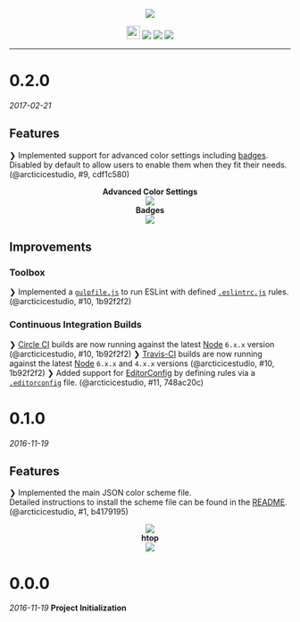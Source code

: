 <p align="center"><img src="https://cdn.rawgit.com/arcticicestudio/nord-terminix/develop/src/assets/nord-terminix-banner.svg"/></p>

<p align="center"><img src="https://assets-cdn.github.com/favicon.ico" width=24 height=24/> <a href="https://github.com/arcticicestudio/nord-terminix/releases/latest"><img src="https://img.shields.io/github/release/arcticicestudio/nord-terminix.svg"/></a> <a href="https://github.com/arcticicestudio/nord/releases/tag/v0.2.0"><img src="https://img.shields.io/badge/Nord-v0.2.0-88C0D0.svg"/></a> <a href="https://gnunn1.github.io/terminix-web"><img src="https://img.shields.io/badge/Terminix-v1.5.0+-4C566A.svg"/></a></p>

---

# 0.2.0
*2017-02-21*
## Features
❯ Implemented support for advanced color settings including [badges](https://gnunn1.github.io/terminix-web/manual/badges).   Disabled by default to allow users to enable them when they fit their needs. (@arcticicestudio, #9, cdf1c580)

<p align="center"><strong>Advanced Color Settings</strong><br><img src="https://raw.githubusercontent.com/arcticicestudio/nord-terminix/develop/src/assets/scrot-feature-advanced-settings.png"/><br><strong>Badges</strong><br><img src="https://raw.githubusercontent.com/arcticicestudio/nord-terminix/develop/src/assets/scrot-feature-advanced-settings-badges.png"/></p>

## Improvements
### Toolbox
❯ Implemented a [`gulpfile.js`](https://github.com/arcticicestudio/nord-terminix/blob/develop/gulpfile.js) to run ESLint with defined [`.eslintrc.js`](https://github.com/arcticicestudio/nord-terminix/blob/develop/.eslintrc.js) rules. (@arcticicestudio, #10, 1b92f2f2)

### Continuous Integration Builds
❯ [Circle CI](https://circleci.com/gh/arcticicestudio/nord-terminix) builds are now running against the latest [Node](https://nodejs.org) `6.x.x` version (@arcticicestudio, #10, 1b92f2f2)
❯ [Travis-CI](https://travis-ci.org/arcticicestudio/nord-terminix) builds are now running against the latest [Node](https://nodejs.org) `6.x.x` and `4.x.x` versions (@arcticicestudio, #10, 1b92f2f2)
❯ Added support for [EditorConfig](http://editorconfig.org) by defining rules via a [`.editorconfig`](https://github.com/arcticicestudio/nord-terminix/blob/develop/.editorconfig) file. (@arcticicestudio, #11, 748ac20c)

# 0.1.0
*2016-11-19*
## Features
❯ Implemented the main JSON color scheme file.  
Detailed instructions to install the scheme file can be found in the [README](https://github.com/arcticicestudio/nord-terminix/blob/develop/README.md#installation).  
(@arcticicestudio, #1, b4179195)

<p align="center"><img src="https://raw.githubusercontent.com/arcticicestudio/nord-terminix/develop/src/assets/scrot-colortest.png"/><br><strong>htop</strong><br><img src="https://raw.githubusercontent.com/arcticicestudio/nord-terminix/develop/src/assets/scrot-htop.png"/></p>

# 0.0.0
*2016-11-19*
**Project Initialization**

